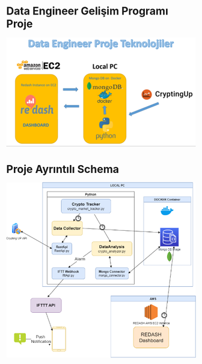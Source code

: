 # Data Engineer Gelişim Programı Proje

![alt text](https://github.com/taskma/crypto_tracker/blob/master/Images/technolgies.png)

# Proje Ayrıntılı Schema

![alt text](https://github.com/taskma/crypto_tracker/blob/master/Images/shema.png)

